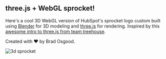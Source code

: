 ## three.js + WebGL sprocket!

Here's a cool 3D WebGL version of HubSpot's sprocket logo custom built using [Blender]() for 3D modeling and [three.js]() for rendering. Inspired by this [awesome intro to three.js from team treehouse](http://blog.teamtreehouse.com/the-beginners-guide-to-three-js).

Created with ♥ by Brad Osgood.

![3d sprocket](https://raw.github.com/bosgood/sprocket3d/master/screenshot.png)
